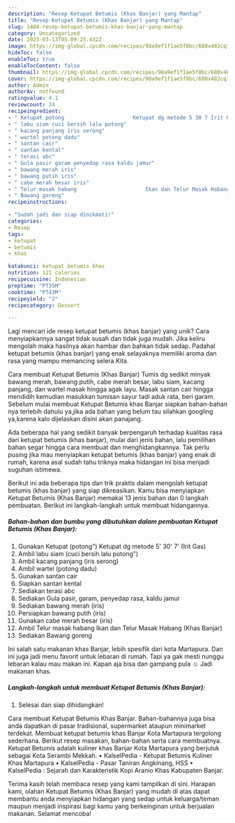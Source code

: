 ```yaml
---
description: "Resep Ketupat Betumis (Khas Banjar) yang Mantap"
title: "Resep Ketupat Betumis (Khas Banjar) yang Mantap"
slug: 1484-resep-ketupat-betumis-khas-banjar-yang-mantap
category: Uncategorized
date: 2023-03-13T05:09:25.432Z
image: https://img-global.cpcdn.com/recipes/98a9ef1f1ae5f8bc/680x482cq70/ketupat-betumis-khas-banjar-foto-resep-utama.jpg
hideToc: false
enableToc: true
enableTocContent: false
thumbnail: https://img-global.cpcdn.com/recipes/98a9ef1f1ae5f8bc/680x482cq70/ketupat-betumis-khas-banjar-foto-resep-utama.jpg
cover: https://img-global.cpcdn.com/recipes/98a9ef1f1ae5f8bc/680x482cq70/ketupat-betumis-khas-banjar-foto-resep-utama.jpg
author: Admin
authorAv: notfound
ratingvalue: 4.1
reviewcount: 24
recipeingredient:
- " Ketupat potong                      Ketupat dg metode 5 30 7 Irit Gas"
- " labu siam cuci bersih lalu potong"
- " kacang panjang iris serong"
- " wartel potong dadu"
- " santan cair"
- " santan kental"
- " terasi abc"
- " Gula pasir garam penyedap rasa kaldu jamur"
- " bawang merah iris"
- " bawang putih iris"
- " cabe merah besar iris"
- " Telur masak habang                      Ikan dan Telur Masak Habang Khas Banjar"
- " Bawang goreng"
recipeinstructions:

- "Sudah jadi dan siap dinikmati!"
categories:
- Resep
tags:
- ketupat
- betumis
- khas

katakunci: ketupat betumis khas 
nutrition: 121 calories
recipecuisine: Indonesian
preptime: "PT35M"
cooktime: "PT43M"
recipeyield: "2"
recipecategory: Dessert

---
```





Lagi mencari ide resep ketupat betumis (khas banjar) yang unik? Cara menyiapkannya sangat tidak susah dan tidak juga mudah. Jika keliru mengolah maka hasilnya akan hambar dan bahkan tidak sedap. Padahal ketupat betumis (khas banjar) yang enak selayaknya memiliki aroma dan rasa yang mampu memancing selera Kita.





Cara membuat Ketupat Betumis (Khas Banjar) Tumis dg sedikit minyak bawang merah, bawang putih, cabe merah besar, labu siam, kacang panjang, dan wartel masak hingga agak layu. Masak santan cair hingga mendidih kemudian masukkan tumisan sayur tadi aduk rata, beri garam. Sebelum mulai membuat Ketupat Betumis khas Banjar siapkan bahan-bahan nya terlebih dahulu ya,jika ada bahan yang belum tau silahkan googling ya,karena kalo dijelaskan disini akan panajang.

Ada beberapa hal yang sedikit banyak berpengaruh terhadap kualitas rasa dari ketupat betumis (khas banjar), mulai dari jenis bahan, lalu pemilihan bahan segar hingga cara membuat dan menghidangkannya. Tak perlu pusing jika mau menyiapkan ketupat betumis (khas banjar) yang enak di rumah, karena asal sudah tahu triknya maka hidangan ini bisa menjadi suguhan istimewa.






Berikut ini ada beberapa tips dan trik praktis dalam mengolah ketupat betumis (khas banjar) yang siap dikreasikan. Kamu bisa menyiapkan Ketupat Betumis (Khas Banjar) memakai 13 jenis bahan dan 0 langkah pembuatan. Berikut ini langkah-langkah untuk membuat hidangannya.

<!--inarticleads1-->

##### Bahan-bahan dan bumbu yang dibutuhkan dalam pembuatan Ketupat Betumis (Khas Banjar):

1. Gunakan  Ketupat (potong&#34;)                      Ketupat dg metode 5&#39; 30&#39; 7&#39; (Irit Gas)
1. Ambil  labu siam (cuci bersih lalu potong&#34;)
1. Ambil  kacang panjang (iris serong)
1. Ambil  wartel (potong dadu)
1. Gunakan  santan cair
1. Siapkan  santan kental
1. Sediakan  terasi abc
1. Sediakan  Gula pasir, garam, penyedap rasa, kaldu jamur
1. Sediakan  bawang merah (iris)
1. Persiapkan  bawang putih (iris)
1. Gunakan  cabe merah besar (iris)
1. Ambil  Telur masak habang                      Ikan dan Telur Masak Habang (Khas Banjar)
1. Sediakan  Bawang goreng


Ini salah satu makanan khas Banjar, lebih spesifik dari kota Martapura. Dan ini juga jadi menu favorit untuk lebaran di rumah. Tapi ya gak mesti nunggu lebaran kalau mau makan ini. Kapan aja bisa dan gampang pula ☺️ Jadi makanan khas. 

<!--inarticleads2-->

##### Langkah-langkah untuk membuat Ketupat Betumis (Khas Banjar):


1. Selesai dan siap dihidangkan!

Cara membuat Ketupat Betumis Khas Banjar. Bahan-bahannya juga bisa anda dapatkan di pasar tradisional, supermarket ataupun minimarket terdekat. Membuat ketupat betumis khas Banjar Kota Martapura tergolong sederhana. Berikut resep masakan, bahan-bahan serta cara membuatnya. Ketupat Betumis adalah kuliner khas Banjar Kota Martapura yang berjuluk sebagai Kota Serambi Mekkah. • KalselPedia - Ketupat Betumis Kuliner Khas Martapura • KalselPedia - Pasar Taniran Angkinang, HSS • KalselPedia : Sejarah dan Karakteristik Kopi Aranio Khas Kabupaten Banjar. 

Terima kasih telah membaca resep yang kami tampilkan di sini. Harapan kami, olahan Ketupat Betumis (Khas Banjar) yang mudah di atas dapat membantu anda menyiapkan hidangan yang sedap untuk keluarga/teman maupun menjadi inspirasi bagi kamu yang berkeinginan untuk berjualan makanan. Selamat mencoba!
